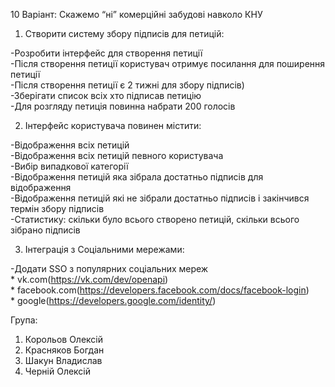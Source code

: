 ﻿10 Варіант: Скажемо “ні” комерційні забудові навколо КНУ

1) Створити систему збору підписів для петицій:

  -Розробити інтерфейс для створення петиції<br />
  -Після створення петиції користувач отримує посилання для поширення петиції<br />
  -Після створення петиції є 2 тижні для збору підписів)<br />
  -Зберігати список всіх хто підписав петицію<br />
  -Для розгляду петиція повинна набрати 200 голосів

2) Інтерфейс користувача повинен містити:

  -Відображення всіх петицій<br />
  -Відображення всіх петицій певного користувача<br />
  -Вибір випадкової категорії<br />
  -Відображення петицій яка зібрала достатньо підписів для відображення<br />
  -Відображення петицій які не зібрали достатньо підписів і закінчився термін збору підписів<br />
  -Статистику: скільки було всього створено петицій, скільки всього зібрано підписів

3) Інтеграція з Соціальними мережами:

  -Додати SSO з популярних соціальних мереж<br />
      * vk.com(https://vk.com/dev/openapi)<br />
      * facebook.com(https://developers.facebook.com/docs/facebook-login)<br />
      * google(https://developers.google.com/identity/)

Група:
1) Корольов Олексій	
2) Красняков Богдан
3) Шакун Владислав
4) Черній Олексій
